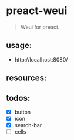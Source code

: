 # preact-weui
> Weui for preact.


## usage:
+ http://localhost:8080/

## resources:

## todos:
- [x] button
- [x] icon
- [x] search-bar
- [ ] cells
